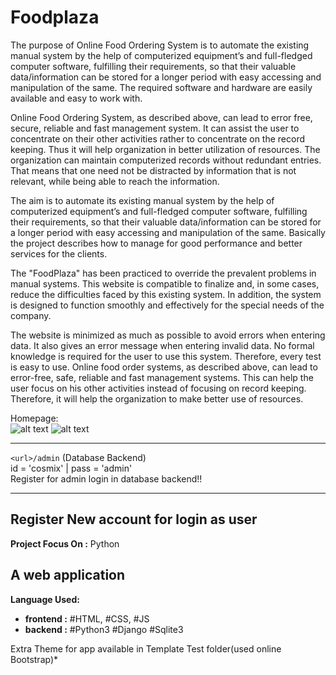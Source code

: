 # Foodplaza

  The purpose of Online Food Ordering System is to automate the existing manual system by the help of computerized equipment’s and full-fledged computer software, fulfilling their requirements, so that their valuable data/information can be stored for a longer period with easy accessing and manipulation of the same. The required software and hardware are easily available and easy to work with.
    
  Online Food Ordering System, as described above, can lead to error free, secure, reliable and fast management system. It can assist the user to concentrate on their other activities rather to concentrate on the record keeping. Thus it will help organization in better utilization of resources. The organization can maintain computerized records without redundant entries. That means that one need not be distracted by information that is not relevant, while being able to reach the information.
  
  The aim is to automate its existing manual system by the help of computerized equipment’s and full-fledged computer software, fulfilling their requirements, so that their valuable data/information can be stored for a longer period with easy accessing and manipulation of the same. Basically the project describes how to manage for good performance and better services for the clients.

  The "FoodPlaza" has been practiced to override the prevalent problems in manual systems. This website is compatible to finalize and, in some cases, reduce the difficulties faced by this existing system. In addition, the system is designed to function smoothly and effectively for the special needs of the company.
  
  The website is minimized as much as possible to avoid errors when entering data. It also gives an error message when entering invalid data. No formal knowledge is required for the user to use this system. Therefore, every test is easy to use. Online food order systems, as described above, can lead to error-free, safe, reliable and fast management systems. This can help the user focus on his other activities instead of focusing on record keeping. Therefore, it will help the organization to make better use of resources.


Homepage:<br>
![alt text](https://github.com/CosmiX-6/FoodPlaza/blob/main/Screenshots/foodplaza-admin-home-1.png "Home Preview")
![alt text](https://github.com/CosmiX-6/FoodPlaza/blob/main/Screenshots/foodplaza-login.png "Login Preview")

-----------------------------------------------
`<url>/admin` (Database Backend)<br>
id = 'cosmix' | pass = 'admin'<br>
Register for admin login in database backend!!

-----------------------------------------------
Register New account for login as user
-----------------------------------------------
__Project Focus On :__ Python<br>
## A web application

__Language Used:__
 + __frontend :__ #HTML, #CSS, #JS
 + __backend :__ #Python3 #Django #Sqlite3

Extra Theme for app available in Template Test folder(used online Bootstrap)*
